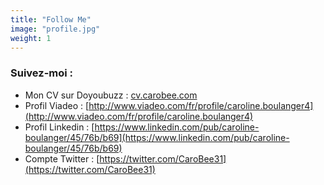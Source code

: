 ```yaml
---
title: "Follow Me"
image: "profile.jpg"
weight: 1
---
```


### Suivez-moi :

* Mon CV sur Doyoubuzz : [cv.carobee.com](cv.carobee.com)
* Profil Viadeo : [http://www.viadeo.com/fr/profile/caroline.boulanger4](http://www.viadeo.com/fr/profile/caroline.boulanger4)
* Profil Linkedin : [https://www.linkedin.com/pub/caroline-boulanger/45/76b/b69](https://www.linkedin.com/pub/caroline-boulanger/45/76b/b69)
* Compte Twitter : [https://twitter.com/CaroBee31](https://twitter.com/CaroBee31)

